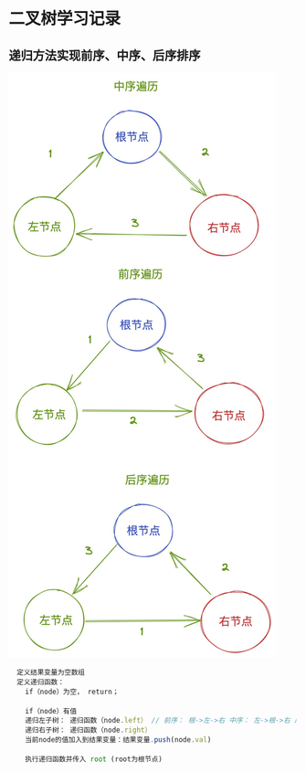 # 二叉树学习记录

## 递归方法实现前序、中序、后序排序

<img src="../.vuepress/public/binarytree.jpeg">

```JavaScript
  定义结果变量为空数组
  定义递归函数：
    if（node）为空， return；

    if（node）有值
    递归左子树： 递归函数（node.left） // 前序： 根->左->右 中序： 左->根->右 后序： 左->右->根
    递归右子树： 递归函数（node.right）
    当前node的值加入到结果变量：结果变量.push(node.val)

    执行递归函数并传入 root (root为根节点)
```


